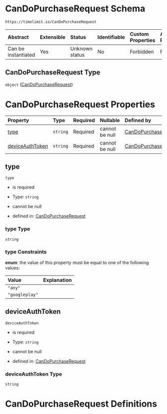 # CanDoPurchaseRequest Schema

```txt
https://timelimit.io/CanDoPurchaseRequest
```



| Abstract            | Extensible | Status         | Identifiable | Custom Properties | Additional Properties | Access Restrictions | Defined In                                                                                  |
| :------------------ | :--------- | :------------- | :----------- | :---------------- | :-------------------- | :------------------ | :------------------------------------------------------------------------------------------ |
| Can be instantiated | Yes        | Unknown status | No           | Forbidden         | Forbidden             | none                | [CanDoPurchaseRequest.schema.json](CanDoPurchaseRequest.schema.json "open original schema") |

## CanDoPurchaseRequest Type

`object` ([CanDoPurchaseRequest](candopurchaserequest.md))

# CanDoPurchaseRequest Properties

| Property                            | Type     | Required | Nullable       | Defined by                                                                                                                                         |
| :---------------------------------- | :------- | :------- | :------------- | :------------------------------------------------------------------------------------------------------------------------------------------------- |
| [type](#type)                       | `string` | Required | cannot be null | [CanDoPurchaseRequest](candopurchaserequest-properties-type.md "https://timelimit.io/CanDoPurchaseRequest#/properties/type")                       |
| [deviceAuthToken](#deviceauthtoken) | `string` | Required | cannot be null | [CanDoPurchaseRequest](candopurchaserequest-properties-deviceauthtoken.md "https://timelimit.io/CanDoPurchaseRequest#/properties/deviceAuthToken") |

## type



`type`

*   is required

*   Type: `string`

*   cannot be null

*   defined in: [CanDoPurchaseRequest](candopurchaserequest-properties-type.md "https://timelimit.io/CanDoPurchaseRequest#/properties/type")

### type Type

`string`

### type Constraints

**enum**: the value of this property must be equal to one of the following values:

| Value          | Explanation |
| :------------- | :---------- |
| `"any"`        |             |
| `"googleplay"` |             |

## deviceAuthToken



`deviceAuthToken`

*   is required

*   Type: `string`

*   cannot be null

*   defined in: [CanDoPurchaseRequest](candopurchaserequest-properties-deviceauthtoken.md "https://timelimit.io/CanDoPurchaseRequest#/properties/deviceAuthToken")

### deviceAuthToken Type

`string`

# CanDoPurchaseRequest Definitions
